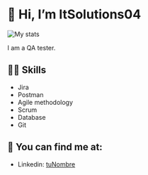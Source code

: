 # 👋 Hi, I’m ItSolutions04

![My stats](https://github-readme-stats.vercel.app/api?username=ItSolutions04&count_private=true&show_icons=true&theme=radical)

I am a QA tester.

## 💪🏼 Skills
- Jira
- Postman
- Agile methodology
- Scrum
- Database
- Git


## 👀 You can find me at:
- Linkedin: [tuNombre](https://www.linkedin.com/in/tulinkedin/)


<!--
**ItSolutions04/ItSolutions04** is a ✨ _special_ ✨ repository because its `README.md` (this file) appears on your GitHub profile.

Here are some ideas to get you started:

- 🔭 I’m currently working on ...
- 🌱 I’m currently learning ...
- 👯 I’m looking to collaborate on ...
- 🤔 I’m looking for help with ...
- 💬 Ask me about ...
- 📫 How to reach me: ...
- 😄 Pronouns: ...
- ⚡ Fun fact: ...
-->
